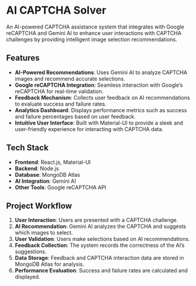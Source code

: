 # AI CAPTCHA Solver

An AI-powered CAPTCHA assistance system that integrates with Google reCAPTCHA and Gemini AI to enhance user interactions with CAPTCHA challenges by providing intelligent image selection recommendations.

## Features

- **AI-Powered Recommendations**: Uses Gemini AI to analyze CAPTCHA images and recommend accurate selections.
- **Google reCAPTCHA Integration**: Seamless interaction with Google’s reCAPTCHA for real-time validation.
- **Feedback Mechanism**: Collects user feedback on AI recommendations to evaluate success and failure rates.
- **Analytics Dashboard**: Displays performance metrics such as success and failure percentages based on user feedback.
- **Intuitive User Interface**: Built with Material-UI to provide a sleek and user-friendly experience for interacting with CAPTCHA data.

## Tech Stack

- **Frontend**: React.js, Material-UI
- **Backend**: Node.js
- **Database**: MongoDB Atlas
- **AI Integration**: Gemini AI
- **Other Tools**: Google reCAPTCHA API

## Project Workflow

1. **User Interaction**: Users are presented with a CAPTCHA challenge.
2. **AI Recommendation**: Gemini AI analyzes the CAPTCHA and suggests which images to select.
3. **User Validation**: Users make selections based on AI recommendations.
4. **Feedback Collection**: The system records the correctness of the AI’s suggestions.
5. **Data Storage**: Feedback and CAPTCHA interaction data are stored in MongoDB Atlas for analysis.
6. **Performance Evaluation**: Success and failure rates are calculated and displayed.
